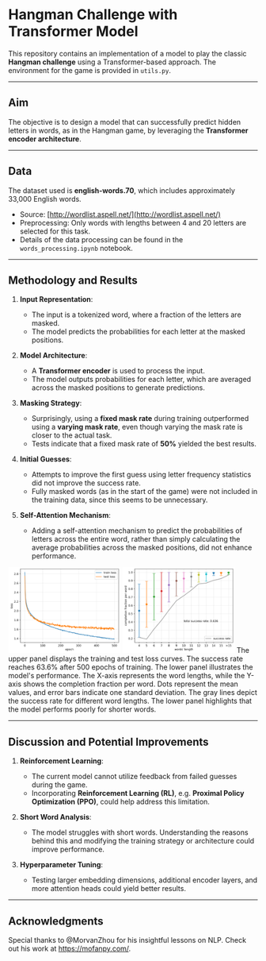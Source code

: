 # Hangman Challenge with Transformer Model

This repository contains an implementation of a model to play the classic **Hangman challenge** using a Transformer-based approach. The environment for the game is provided in `utils.py`.

---

## Aim

The objective is to design a model that can successfully predict hidden letters in words, as in the Hangman game, by leveraging the **Transformer encoder architecture**.

---

## Data

The dataset used is **english-words.70**, which includes approximately 33,000 English words.  
- Source: [http://wordlist.aspell.net/](http://wordlist.aspell.net/)  
- Preprocessing: Only words with lengths between 4 and 20 letters are selected for this task.  
- Details of the data processing can be found in the `words_processing.ipynb` notebook.

---

## Methodology and Results

1. **Input Representation**:  
   - The input is a tokenized word, where a fraction of the letters are masked.  
   - The model predicts the probabilities for each letter at the masked positions.  

2. **Model Architecture**:  
   - A **Transformer encoder** is used to process the input.  
   - The model outputs probabilities for each letter, which are averaged across the masked positions to generate predictions.

3. **Masking Strategy**:
   - Surprisingly, using a **fixed mask rate** during training outperformed using a **varying mask rate**, even though varying the mask rate is closer to the actual task.  
   - Tests indicate that a fixed mask rate of **50%** yielded the best results.

4. **Initial Guesses**:
   - Attempts to improve the first guess using letter frequency statistics did not improve the success rate.
   - Fully masked words (as in the start of the game) were not included in the training data, since this seems to be unnecessary.  

5. **Self-Attention Mechanism**:  
   - Adding a self-attention mechanism to predict the probabilities of letters across the entire word, rather than simply calculating the average probabilities across the masked positions, did not enhance performance.

<img src="loss.png" alt="loss" width="45%"> 
<img src="validation.png" alt="validation" width="45%">
The upper panel displays the training and test loss curves. The success rate reaches 63.6% after 500 epochs of training. The lower panel illustrates the model's performance. 
The X-axis represents the word lengths, while the Y-axis shows the completion fraction per word. Dots represent the mean values, and error bars indicate one standard deviation. 
The gray lines depict the success rate for different word lengths. The lower panel highlights that the model performs poorly for shorter words.

---

## Discussion and Potential Improvements

1. **Reinforcement Learning**:  
   - The current model cannot utilize feedback from failed guesses during the game.  
   - Incorporating **Reinforcement Learning (RL)**, e.g. **Proximal Policy Optimization (PPO)**, could help address this limitation.

2. **Short Word Analysis**:  
   - The model struggles with short words. Understanding the reasons behind this and modifying the training strategy or architecture could improve performance.

3. **Hyperparameter Tuning**:  
   - Testing larger embedding dimensions, additional encoder layers, and more attention heads could yield better results.

---

## Acknowledgments
Special thanks to @MorvanZhou for his insightful lessons on NLP. Check out his work at https://mofanpy.com/.
